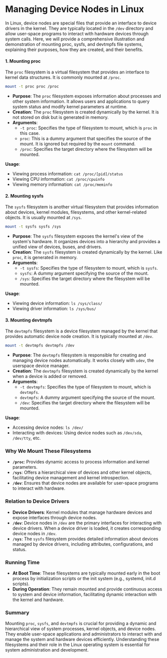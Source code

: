 # Managing Device Nodes in Linux

In Linux, device nodes are special files that provide an interface to device drivers in the kernel. They are typically located in the `/dev` directory and allow user-space programs to interact with hardware devices through system calls. Here, we will provide a comprehensive illustration and demonstration of mounting proc, sysfs, and devtmpfs file systems, explaining their purposes, how they are created, and their benefits.

#### 1. **Mounting proc**

The `proc` filesystem is a virtual filesystem that provides an interface to kernel data structures. It is commonly mounted at `/proc`.

```sh
mount -t proc proc /proc
```

- **Purpose**: The `proc` filesystem exposes information about processes and other system information. It allows users and applications to query system status and modify kernel parameters at runtime.
- **Creation**: The `proc` filesystem is created dynamically by the kernel. It is not stored on disk but is generated in memory.
- **Arguments**:
  - `-t proc`: Specifies the type of filesystem to mount, which is `proc` in this case.
  - `proc`: This is a dummy argument that specifies the source of the mount. It is ignored but required by the `mount` command.
  - `/proc`: Specifies the target directory where the filesystem will be mounted.

**Usage**:
- Viewing process information: `cat /proc/[pid]/status`
- Viewing CPU information: `cat /proc/cpuinfo`
- Viewing memory information: `cat /proc/meminfo`

#### 2. **Mounting sysfs**

The `sysfs` filesystem is another virtual filesystem that provides information about devices, kernel modules, filesystems, and other kernel-related objects. It is usually mounted at `/sys`.

```sh
mount -t sysfs sysfs /sys
```

- **Purpose**: The `sysfs` filesystem exposes the kernel's view of the system's hardware. It organizes devices into a hierarchy and provides a unified view of devices, buses, and drivers.
- **Creation**: The `sysfs` filesystem is created dynamically by the kernel. Like `proc`, it is generated in memory.
- **Arguments**:
  - `-t sysfs`: Specifies the type of filesystem to mount, which is `sysfs`.
  - `sysfs`: A dummy argument specifying the source of the mount.
  - `/sys`: Specifies the target directory where the filesystem will be mounted.

**Usage**:
- Viewing device information: `ls /sys/class/`
- Viewing driver information: `ls /sys/bus/`

#### 3. **Mounting devtmpfs**

The `devtmpfs` filesystem is a device filesystem managed by the kernel that provides automatic device node creation. It is typically mounted at `/dev`.

```sh
mount -t devtmpfs devtmpfs /dev
```

- **Purpose**: The `devtmpfs` filesystem is responsible for creating and managing device nodes automatically. It works closely with `udev`, the userspace device manager.
- **Creation**: The `devtmpfs` filesystem is created dynamically by the kernel when a device is added or removed.
- **Arguments**:
  - `-t devtmpfs`: Specifies the type of filesystem to mount, which is `devtmpfs`.
  - `devtmpfs`: A dummy argument specifying the source of the mount.
  - `/dev`: Specifies the target directory where the filesystem will be mounted.

**Usage**:
- Accessing device nodes: `ls /dev/`
- Interacting with devices: Using device nodes such as `/dev/sda`, `/dev/tty`, etc.

### Why We Mount These Filesystems

- **`/proc`**: Provides dynamic access to process information and kernel parameters.
- **`/sys`**: Offers a hierarchical view of devices and other kernel objects, facilitating device management and kernel introspection.
- **`/dev`**: Ensures that device nodes are available for user-space programs to interact with hardware.

### Relation to Device Drivers

- **Device Drivers**: Kernel modules that manage hardware devices and expose interfaces through device nodes.
- **`/dev`**: Device nodes in `/dev` are the primary interfaces for interacting with device drivers. When a device driver is loaded, it creates corresponding device nodes in `/dev`.
- **`/sys`**: The `sysfs` filesystem provides detailed information about devices managed by device drivers, including attributes, configurations, and status.

### Running Time

- **At Boot Time**: These filesystems are typically mounted early in the boot process by initialization scripts or the init system (e.g., systemd, init.d scripts).
- **During Operation**: They remain mounted and provide continuous access to system and device information, facilitating dynamic interaction with the kernel and hardware.

### Summary

Mounting `proc`, `sysfs`, and `devtmpfs` is crucial for providing a dynamic and hierarchical view of system processes, kernel objects, and device nodes. They enable user-space applications and administrators to interact with and manage the system and hardware devices efficiently. Understanding these filesystems and their role in the Linux operating system is essential for system administration and development.